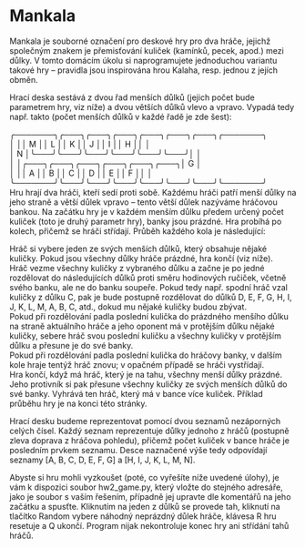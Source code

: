# Mankala

Mankala je souborné označení pro deskové hry pro dva hráče, jejichž společným znakem je přemisťování kuliček (kamínků, pecek, apod.) mezi důlky. V tomto domácím úkolu si naprogramujete jednoduchou variantu takové hry – pravidla jsou inspirována hrou Kalaha, resp. jednou z jejích obměn.  
  
Hrací deska sestává z dvou řad menších důlků (jejich počet bude parametrem hry, viz níže) a dvou větších důlků vlevo a vpravo. Vypadá tedy např. takto (počet menších důlků v každé řadě je zde šest):  
  
╭───────╮╭───╮╭───╮╭───╮╭───╮╭───╮╭───╮╭───────╮  
│       ││ M ││ L ││ K ││ J ││ I ││ H ││       │  
│   N   │╰───╯╰───╯╰───╯╰───╯╰───╯╰───╯│       │  
│       │╭───╮╭───╮╭───╮╭───╮╭───╮╭───╮│   G   │  
│       ││ A ││ B ││ C ││ D ││ E ││ F ││       │  
╰───────╯╰───╯╰───╯╰───╯╰───╯╰───╯╰───╯╰───────╯  
Hru hrají dva hráči, kteří sedí proti sobě. Každému hráči patří menší důlky na jeho straně a větší důlek vpravo – tento větší důlek nazýváme hráčovou bankou. Na začátku hry je v každém menším důlku předem určený počet kuliček (toto je druhý parametr hry), banky jsou prázdné. Hra probíhá po kolech, přičemž se hráči střídají. Průběh každého kola je následující:
  
Hráč si vybere jeden ze svých menších důlků, který obsahuje nějaké kuličky. Pokud jsou všechny důlky hráče prázdné, hra končí (viz níže).  
Hráč vezme všechny kuličky z vybraného důlku a začne je po jedné rozdělovat do následujících důlků proti směru hodinových ručiček, včetně svého banku, ale ne do banku soupeře. Pokud tedy např. spodní hráč vzal kuličky z důlku C, pak je bude postupně rozdělovat do důlků D, E, F, G, H, I, J, K, L, M, A, B, C, atd., dokud mu nějaké kuličky budou zbývat.  
Pokud při rozdělování padla poslední kulička do prázdného menšího důlku na straně aktuálního hráče a jeho oponent má v protějším důlku nějaké kuličky, sebere hráč svou poslední kuličku a všechny kuličky v protějším důlku a přesune je do své banky.  
Pokud při rozdělování padla poslední kulička do hráčovy banky, v dalším kole hraje tentýž hráč znovu; v opačném případě se hráči vystřídají.  
Hra končí, když má hráč, který je na tahu, všechny menší důlky prázdné. Jeho protivník si pak přesune všechny kuličky ze svých menších důlků do své banky. Vyhrává ten hráč, který má v bance více kuliček. Příklad průběhu hry je na konci této stránky.  
  
Hrací desku budeme reprezentovat pomocí dvou seznamů nezáporných celých čísel. Každý seznam reprezentuje důlky jednoho z hráčů (postupně zleva doprava z hráčova pohledu), přičemž počet kuliček v bance hráče je posledním prvkem seznamu. Desce naznačené výše tedy odpovídají seznamy [A, B, C, D, E, F, G] a [H, I, J, K, L, M, N].  
  
Abyste si hru mohli vyzkoušet (poté, co vyřešíte níže uvedené úlohy), je vám k dispozici soubor hw2_game.py, který vložte do stejného adresáře, jako je soubor s vaším řešením, případně jej upravte dle komentářů na jeho začátku a spusťte. Kliknutím na jeden z důlků se provede tah, kliknutí na tlačítko Random vybere náhodný neprázdný důlek hráče, klávesa R hru resetuje a Q ukončí. Program nijak nekontroluje konec hry ani střídání tahů hráčů.  